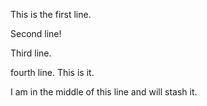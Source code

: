 This is the first line.

Second line!

Third line.

fourth line. This is it.

I am in the middle of this line and will stash it.
